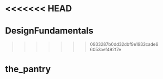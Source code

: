 <<<<<<< HEAD
=======
# DesignFundamentals
>>>>>>> 0933287b0dd32dbf9e1932cade66053aef492f7e
# the_pantry
